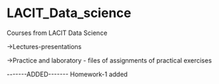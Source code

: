 # LACIT_Data_science

Courses from LACIT Data Science

->Lectures-presentations

->Practice and laboratory - files of assignments of practical exercises

-------ADDED-------
Homework-1 added
